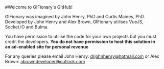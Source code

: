 #Welcome to GIFionary's GitHub!

GIFionary was imagined by John Henry, PhD and Curtis Maines, PhD. Developed by John Henry and Alex Brown, GIFionary utilises VueJS, Socket.IO and Bulma.

You have permission to utilise the code for your own projects but you must credit the developers. **You do not have permission to host this solution in an ad-enabled site for personal revenue**

For any queries please email John Henry: drjohnhenry@hotmail.com or Alex Brown: abrowndeveloper@outlook.com